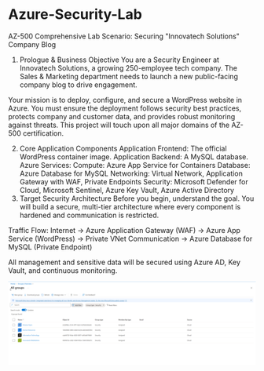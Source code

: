 # Azure-Security-Lab

AZ-500 Comprehensive Lab Scenario: Securing "Innovatech Solutions" Company Blog
1. Prologue & Business Objective
You are a Security Engineer at Innovatech Solutions, a growing 250-employee tech company. The Sales & Marketing department needs to launch a new public-facing company blog to drive engagement.

Your mission is to deploy, configure, and secure a WordPress website in Azure. You must ensure the deployment follows security best practices, protects company and customer data, and provides robust monitoring against threats. This project will touch upon all major domains of the AZ-500 certification.

2. Core Application Components
Application Frontend: The official WordPress container image.
Application Backend: A MySQL database.
Azure Services:
Compute: Azure App Service for Containers
Database: Azure Database for MySQL
Networking: Virtual Network, Application Gateway with WAF, Private Endpoints
Security: Microsoft Defender for Cloud, Microsoft Sentinel, Azure Key Vault, Azure Active Directory
3. Target Security Architecture
Before you begin, understand the goal. You will build a secure, multi-tier architecture where every component is hardened and communication is restricted.

Traffic Flow:
Internet -> Azure Application Gateway (WAF) -> Azure App Service (WordPress) -> Private VNet Communication -> Azure Database for MySQL (Private Endpoint)

All management and sensitive data will be secured using Azure AD, Key Vault, and continuous monitoring.



![Lab1.1](./lab1.1.png)
